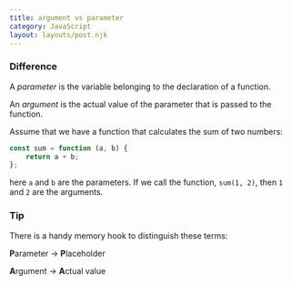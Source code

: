 ```yaml
---
title: argument vs parameter
category: JavaScript
layout: layouts/post.njk
---
```


### Difference

A _parameter_ is the variable belonging to the declaration of a function.

An _argument_ is the actual value of the parameter that is passed to the function.

Assume that we have a function that calculates the sum of two numbers:

```js
const sum = function (a, b) {
    return a + b;
};
```

here `a` and `b` are the parameters. If we call the function, `sum(1, 2)`, then `1` and `2` are the arguments.

### Tip

There is a handy memory hook to distinguish these terms:

**P**arameter → **P**laceholder

**A**rgument → **A**ctual value
